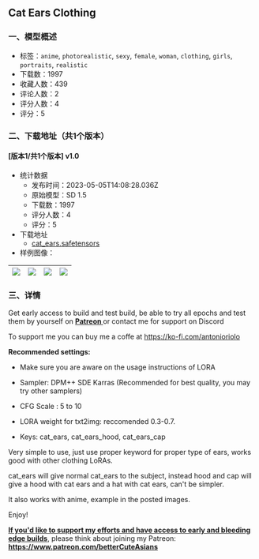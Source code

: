 ## Cat Ears Clothing
### 一、模型概述

- 标签：`anime`, `photorealistic`, `sexy`, `female`, `woman`, `clothing`, `girls`, `portraits`, `realistic`
- 下载数：1997
- 收藏人数：439
- 评论人数：2
- 评分人数：4
- 评分：5

### 二、下载地址（共1个版本）

#### [版本1/共1个版本] v1.0

- 统计数据
  - 发布时间：2023-05-05T14:08:28.036Z
  - 原始模型：SD 1.5
  - 下载数：1997
  - 评分人数：4
  - 评分：5
- 下载地址
  - [cat_ears.safetensors](https://civitai.com/api/download/models/63119)
- 样例图像：

| <img src="https://image.civitai.com/xG1nkqKTMzGDvpLrqFT7WA/5fb2b815-0863-43a4-bed2-d45f5441cce7/width=450/695383.jpeg" /> | <img src="https://image.civitai.com/xG1nkqKTMzGDvpLrqFT7WA/41afa356-d88e-4430-a5ce-1960e84cec83/width=450/695382.jpeg" /> | <img src="https://image.civitai.com/xG1nkqKTMzGDvpLrqFT7WA/9e95a6be-645f-46c6-b32e-9b23f014f20d/width=450/695391.jpeg" /> | <img src="https://image.civitai.com/xG1nkqKTMzGDvpLrqFT7WA/1fb895a8-a61c-4e74-bd6c-684b8b813353/width=450/695389.jpeg" /> |
| ---- | ---- | ---- | ---- |


### 三、详情
<p>Get early access to build and test build, be able to try all epochs and test them by yourself on <a target="_blank" rel="ugc" href="https://www.patreon.com/betterCuteAsians"><strong>Patreon </strong></a>or contact me for support on Discord</p><p>To support me you can buy me a coffe at <a target="_blank" rel="ugc" href="https://ko-fi.com/antonioriolo">https://ko-fi.com/antonioriolo</a></p><p></p><p><strong>Recommended settings:</strong></p><ul><li><p>Make sure you are aware on the usage instructions of LORA</p></li><li><p>Sampler: DPM++ SDE Karras (Recommended for best quality, you may try other samplers)</p></li><li><p>CFG Scale : 5 to 10</p></li><li><p>LORA weight for txt2img: reccomended 0.3-0.7.</p></li><li><p>Keys: cat_ears, cat_ears_hood, cat_ears_cap</p></li></ul><p></p><p>Very simple to use, just use proper keyword for proper type of ears, works good with other clothing LoRAs.</p><p></p><p>cat_ears will give normal cat_ears to the subject, instead hood and cap will give a hood with cat ears and a hat with cat ears, can't be simpler.</p><p></p><p>It also works with anime, example in the posted images.</p><p></p><p>Enjoy!</p><p></p><p><strong><u>If you'd like to support my efforts and have access to early and bleeding edge builds</u></strong>, please think about joining my Patreon: <a target="_blank" rel="ugc" href="https://www.patreon.com/betterCuteAsians"><strong>https://www.patreon.com/betterCuteAsians</strong></a></p>